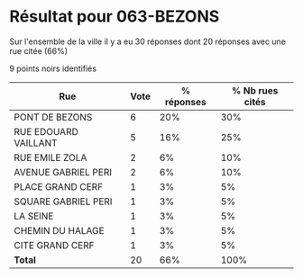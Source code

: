 # Résultat pour 063-BEZONS

Sur l'ensemble de la ville il y a eu 30 réponses dont 20 réponses avec une rue citée (66%)

9 points noirs identifiés

| Rue | Vote | % réponses | % Nb rues cités|
|-----|------|------------|----------------|
| PONT DE BEZONS | 6 | 20% | 30%|
| RUE EDOUARD VAILLANT | 5 | 16% | 25%|
| RUE EMILE ZOLA | 2 | 6% | 10%|
| AVENUE GABRIEL PERI | 2 | 6% | 10%|
| PLACE GRAND CERF | 1 | 3% | 5%|
| SQUARE GABRIEL PERI | 1 | 3% | 5%|
| LA SEINE | 1 | 3% | 5%|
| CHEMIN DU HALAGE | 1 | 3% | 5%|
| CITE GRAND CERF | 1 | 3% | 5%|
| **Total** | 20 | 66% | 100%|
